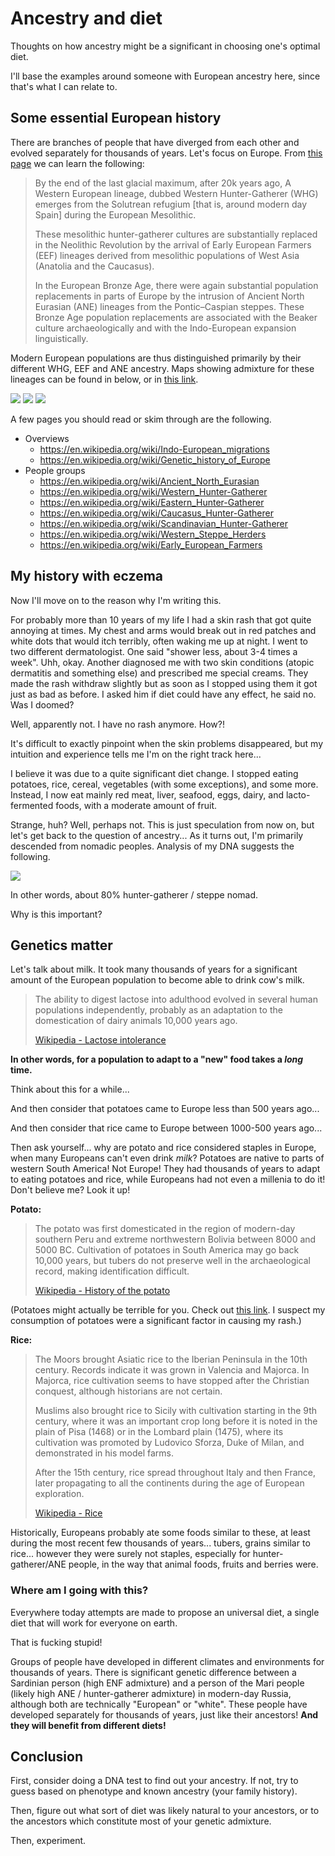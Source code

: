 # Ancestry and diet

Thoughts on how ancestry might be a significant in choosing one's optimal diet.

I'll base the examples around someone with European ancestry here, since that's
what I can relate to.

## Some essential European history

There are branches of people that have diverged from each other and evolved
separately for thousands of years. Let's focus on Europe. From
[this page](https://en.wikipedia.org/wiki/Genetic_history_of_Europe)
we can learn the following:

> By the end of the last glacial maximum, after 20k years ago, A Western
> European lineage, dubbed Western Hunter-Gatherer (WHG) emerges from the
> Solutrean refugium [that is, around modern day Spain] during the European
> Mesolithic.
>
> These mesolithic hunter-gatherer cultures are substantially replaced in the
> Neolithic Revolution by the arrival of Early European Farmers (EEF) lineages
> derived from mesolithic populations of West Asia (Anatolia and the Caucasus).
>
> In the European Bronze Age, there were again substantial population
> replacements in parts of Europe by the intrusion of Ancient North Eurasian
> (ANE) lineages from the Pontic–Caspian steppes. These Bronze Age population
> replacements are associated with the Beaker culture archaeologically and with
> the Indo-European expansion linguistically.

Modern European populations are thus distinguished primarily by their different
WHG, EEF and ANE ancestry. Maps showing admixture for these lineages can be
found in below, or in
[this link](https://eupedia.com/europe/autosomal_maps_dodecad.shtml#EEF-WHG-ANE).

![](resources/admixture-ane.png)
![](resources/admixture-eef.png)
![](resources/admixture-whg.png)

A few pages you should read or skim through are the following.

- Overviews
  - https://en.wikipedia.org/wiki/Indo-European_migrations
  - https://en.wikipedia.org/wiki/Genetic_history_of_Europe
- People groups
  - https://en.wikipedia.org/wiki/Ancient_North_Eurasian
  - https://en.wikipedia.org/wiki/Western_Hunter-Gatherer
  - https://en.wikipedia.org/wiki/Eastern_Hunter-Gatherer
  - https://en.wikipedia.org/wiki/Caucasus_Hunter-Gatherer
  - https://en.wikipedia.org/wiki/Scandinavian_Hunter-Gatherer
  - https://en.wikipedia.org/wiki/Western_Steppe_Herders
  - https://en.wikipedia.org/wiki/Early_European_Farmers

## My history with eczema

Now I'll move on to the reason why I'm writing this.

For probably more than 10 years of my life I had a skin rash that got quite
annoying at times. My chest and arms would break out in red patches and white
dots that would itch terribly, often waking me up at night. I went to two
different dermatologist. One said "shower less, about 3-4 times a week".
Uhh, okay. Another diagnosed me with two skin conditions (atopic dermatitis
and something else) and prescribed me special creams. They made the rash
withdraw slightly but as soon as I stopped using them it got just as bad as
before. I asked him if diet could have any effect, he said no. Was I doomed?

Well, apparently not. I have no rash anymore. How?!

It's difficult to exactly pinpoint when the skin problems disappeared, but
my intuition and experience tells me I'm on the right track here...

I believe it was due to a quite significant diet change. I stopped eating
potatoes, rice, cereal, vegetables (with some exceptions), and some more.
Instead, I now eat mainly red meat, liver, seafood, eggs, dairy, and
lacto-fermented foods, with a moderate amount of fruit.

Strange, huh? Well, perhaps not. This is just speculation from now on, but
let's get back to the question of ancestry... As it turns out, I'm primarily
descended from nomadic peoples. Analysis of my DNA suggests the following.

![](resources/eurogenes-ane-k7.png)

In other words, about 80% hunter-gatherer / steppe nomad.

Why is this important?

## Genetics matter

Let's talk about milk. It took many thousands of years for a significant amount
of the European population to become able to drink cow's milk.

> The ability to digest lactose into adulthood evolved in several human
> populations independently, probably as an adaptation to the domestication
> of dairy animals 10,000 years ago.
>
> [Wikipedia - Lactose intolerance](https://en.wikipedia.org/wiki/Lactose_intolerance)

**In other words, for a population to adapt to a "new" food takes a _long_ time.**

Think about this for a while...

And then consider that potatoes came to Europe less than 500 years ago...

And then consider that rice came to Europe between 1000-500 years ago...

Then ask yourself... why are potato and rice considered staples in Europe, when
many Europeans can't even drink _milk_? Potatoes are native to parts of western
South America! Not Europe! They had thousands of years to adapt to eating
potatoes and rice, while Europeans had not even a millenia to do it!
Don't believe me? Look it up!

**Potato:**

> The potato was first domesticated in the region of modern-day southern Peru
> and extreme northwestern Bolivia between 8000 and 5000 BC. Cultivation of
> potatoes in South America may go back 10,000 years, but tubers do not
> preserve well in the archaeological record, making identification difficult.
>
> [Wikipedia - History of the potato](https://en.wikipedia.org/wiki/History_of_the_potato)

(Potatoes might actually be terrible for you. Check out
[this link](http://www.allergiesexplained.com/pages/Potato%20Allergy%20and%20Intolerance.htm).
I suspect my consumption of potatoes were a significant factor in causing my rash.)

**Rice:**

> The Moors brought Asiatic rice to the Iberian Peninsula in the 10th century.
> Records indicate it was grown in Valencia and Majorca. In Majorca, rice
> cultivation seems to have stopped after the Christian conquest, although
> historians are not certain.
>
> Muslims also brought rice to Sicily with cultivation starting in the 9th
> century, where it was an important crop long before it is noted in the plain
> of Pisa (1468) or in the Lombard plain (1475), where its cultivation was
> promoted by Ludovico Sforza, Duke of Milan, and demonstrated in his model
> farms.
>
> After the 15th century, rice spread throughout Italy and then France, later
> propagating to all the continents during the age of European exploration.
>
> [Wikipedia - Rice](https://en.wikipedia.org/wiki/Rice)

Historically, Europeans probably ate some foods similar to these, at least
during the most recent few thousands of years... tubers, grains similar to
rice... however they were surely not staples, especially for
hunter-gatherer/ANE people, in the way that animal foods, fruits and berries
were.

### Where am I going with this?

Everywhere today attempts are made to propose an universal diet, a single diet
that will work for everyone on earth.

That is fucking stupid!

Groups of people have developed in different climates and environments for
thousands of years. There is significant genetic difference between a Sardinian
person (high ENF admixture) and a person of the Mari people (likely high ANE /
hunter-gatherer admixture) in modern-day Russia, although both are technically
"European" or "white". These people have developed separately for thousands of
years, just like their ancestors!
**And they will benefit from different diets!**

## Conclusion

First, consider doing a DNA test to find out your ancestry. If not, try to guess
based on phenotype and known ancestry (your family history).

Then, figure out what sort of diet was likely natural to your ancestors, or to
the ancestors which constitute most of your genetic admixture.

Then, experiment.
